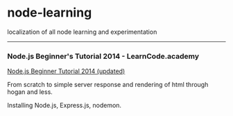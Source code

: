 # node-learning
localization of all node learning and experimentation
____

### Node.js Beginner's Tutorial 2014 - LearnCode.academy
[Node.js Beginner Tutorial 2014 (updated)](https://www.youtube.com/watch?v=FqMIyTH9wSg)

From scratch to simple server response and rendering of html through hogan and less.

Installing Node.js, Express.js, nodemon.

